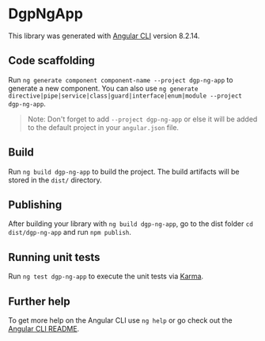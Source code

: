 # DgpNgApp

This library was generated with [Angular CLI](https://github.com/angular/angular-cli) version 8.2.14.

## Code scaffolding

Run `ng generate component component-name --project dgp-ng-app` to generate a new component. You can also use `ng generate directive|pipe|service|class|guard|interface|enum|module --project dgp-ng-app`.
> Note: Don't forget to add `--project dgp-ng-app` or else it will be added to the default project in your `angular.json` file. 

## Build

Run `ng build dgp-ng-app` to build the project. The build artifacts will be stored in the `dist/` directory.

## Publishing

After building your library with `ng build dgp-ng-app`, go to the dist folder `cd dist/dgp-ng-app` and run `npm publish`.

## Running unit tests

Run `ng test dgp-ng-app` to execute the unit tests via [Karma](https://karma-runner.github.io).

## Further help

To get more help on the Angular CLI use `ng help` or go check out the [Angular CLI README](https://github.com/angular/angular-cli/blob/master/README.md).
